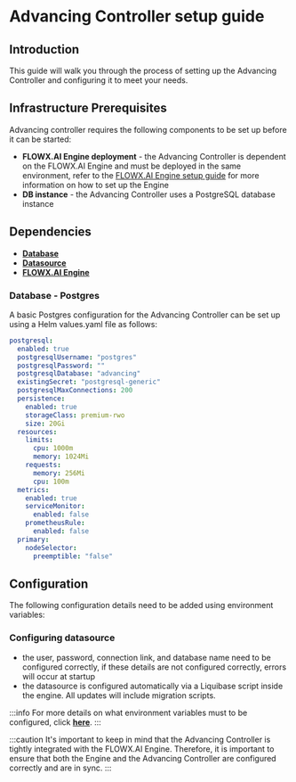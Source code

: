 # Advancing Controller setup guide

## Introduction

This guide will walk you through the process of setting up the Advancing Controller and configuring it to meet your needs.

## Infrastructure Prerequisites

Advancing controller requires the following components to be set up before it can be started:

* **FLOWX.AI Engine deployment** - the Advancing Controller is dependent on the FLOWX.AI Engine and must be deployed in the same environment, refer to the [FLOWX.AI Engine setup guide](../flowx-engine-setup-guide/flowx-engine-setup-guide.md) for more information on how to set up the Engine
* **DB instance** - the Advancing Controller uses a PostgreSQL database instance


## Dependencies

* [**Database**](#database---postgres)
* [**Datasource**](#configuring-datasource)
* [**FLOWX.AI Engine**](../flowx-engine-setup-guide/flowx-engine-setup-guide.md)

### Database - Postgres

A basic Postgres configuration for the Advancing Controller can be set up using a Helm values.yaml file as follows:

```yaml
postgresql:
  enabled: true
  postgresqlUsername: "postgres"
  postgresqlPassword: ""
  postgresqlDatabase: "advancing"
  existingSecret: "postgresql-generic"
  postgresqlMaxConnections: 200
  persistence:
    enabled: true
    storageClass: premium-rwo
    size: 20Gi
  resources:
    limits:
      cpu: 1000m
      memory: 1024Mi
    requests:
      memory: 256Mi
      cpu: 100m
  metrics:
    enabled: true
    serviceMonitor:
      enabled: false
    prometheusRule:
      enabled: false
  primary:
    nodeSelector:
      preemptible: "false"

```

## Configuration

The following configuration details need to be added using environment variables:

### Configuring datasource

* the user, password, connection link, and database name need to be configured correctly, if these details are not configured correctly, errors will occur at startup
* the datasource is configured automatically via a Liquibase script inside the engine. All updates will include migration scripts.

:::info
For more details on what environment variables must to be configured, click [**here**](../platform-setup-guides.md#datasource-configuration).
:::

:::caution
It's important to keep in mind that the Advancing Controller is tightly integrated with the FLOWX.AI Engine. Therefore, it is important to ensure that both the Engine and the Advancing Controller are configured correctly and are in sync.
:::






